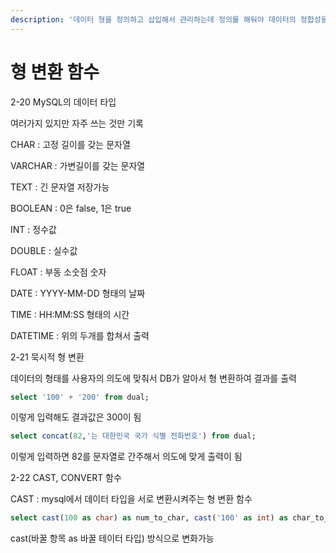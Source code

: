```yaml
---
description: '데이터 형을 정의하고 삽입해서 관리하는데 정의를 해둬야 데이터의 정합성을 지키는데 유리해지고, 관리적인 측면에서도 수월해짐'
---
```


# 형 변환 함수

2-20 MySQL의 데이터 타입

여러가지 있지만 자주 쓰는 것만 기록

CHAR : 고정 길이를 갖는 문자열

VARCHAR : 가변길이를 갖는 문자열

TEXT : 긴 문자열 저장가능

BOOLEAN : 0은 false, 1은 true

INT : 정수값

DOUBLE : 실수값

FLOAT : 부동 소숫점 숫자

DATE : YYYY-MM-DD 형태의 날짜

TIME : HH:MM:SS 형태의 시간

DATETIME : 위의 두개를 합쳐서 출력

2-21 묵시적 형 변환

데이터의 형태를 사용자의 의도에 맞춰서 DB가 알아서 형 변환하여 결과를 출력

```sql
select '100' + '200' from dual;
```

이렇게 입력해도 결과값은 300이 됨

```sql
select concat(82,'는 대한민국 국가 식별 전화번호') from dual;
```

이렇게 입력하면 82를 문자열로 간주해서 의도에 맞게 출력이 됨

2-22 CAST, CONVERT 함수 

CAST : mysql에서 데이터 타입을 서로 변환시켜주는 형 변환 함수

```sql
select cast(100 as char) as num_to_char, cast('100' as int) as char_to_num from dual;
```

cast\(바꿀 항목 as 바꿀 테이터 타입\) 방식으로 변화가능

